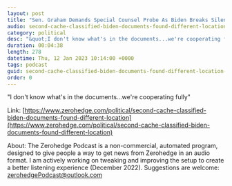 ```yaml
---
layout: post
title: "Sen. Graham Demands Special Counsel Probe As Biden Breaks Silence Over Classified Docs"
audio: second-cache-classified-biden-documents-found-different-location-1
category: political
desc: "&quot;I don't know what's in the documents...we're cooperating fully&quot;"
duration: 00:04:38
length: 278
datetime: Thu, 12 Jan 2023 10:14:00 +0000
tags: podcast
guid: second-cache-classified-biden-documents-found-different-location-0
order: 0
---
```

&quot;I don't know what's in the documents...we're cooperating fully&quot;

Link: [https://www.zerohedge.com/political/second-cache-classified-biden-documents-found-different-location](https://www.zerohedge.com/political/second-cache-classified-biden-documents-found-different-location)

About: The Zerohedge Podcast is a non-commercial, automated program, designed to give people a way to get news from Zerohedge in an audio format.  I am actively working on tweaking and improving the setup to create a better listening experience (December 2022).  Suggestions are welcome: [zerohedgePodcast@outlook.com](mailto:zerohedgePodcast@outlook.com)